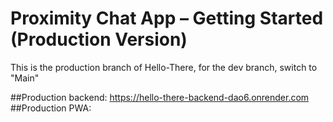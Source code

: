 # Proximity Chat App – Getting Started (Production Version)

This is the production branch of Hello-There, for the dev branch, switch to "Main"

##Production backend: https://hello-there-backend-dao6.onrender.com
##Production PWA:

